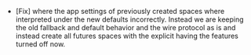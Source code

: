 - [Fix] where the app settings of previously created spaces where interpreted under the new defaults incorrectly. Instead we are keeping the old fallback and default behavior and the wire protocol as is and instead create all futures spaces with the explicit having the features turned off now.
